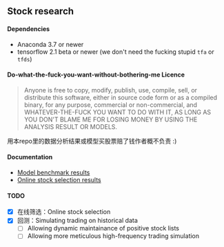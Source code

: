 ## Stock research

#### Dependencies

- Anaconda 3.7 or newer
- tensorflow 2.1 beta or newer (we don't need the fucking stupid `tfa` or `tfds`)

#### Do-what-the-fuck-you-want-without-bothering-me Licence

> Anyone is free to copy, modify, publish, use, compile, sell, or
> distribute this software, either in source code form or as a compiled
> binary, for any purpose, commercial or non-commercial, and WHATEVER-THE-FUCK
> YOU WANT TO DO WITH IT, AS LONG AS YOU DON'T BLAME ME FOR LOSING MONEY BY
> USING THE ANALYSIS RESULT OR MODELS.

用本repo里的数据分析结果或模型买股票赔了钱作者概不负责 :)

#### Documentation

- [Model benchmark results](https://github.com/ChenShawn/stock-market-research/blob/master/docs/model_benchmark.md)
- [Online stock selection results](https://github.com/ChenShawn/stock-market-research/blob/master/docs/stock_selection.md)

#### TODO

- [x] 在线筛选：Online stock selection
- [x] 回测：Simulating trading on historical data
  - [ ] Allowing dynamic maintainance of positive stock lists
  - [ ] Allowing more meticulous high-frequency trading simulation